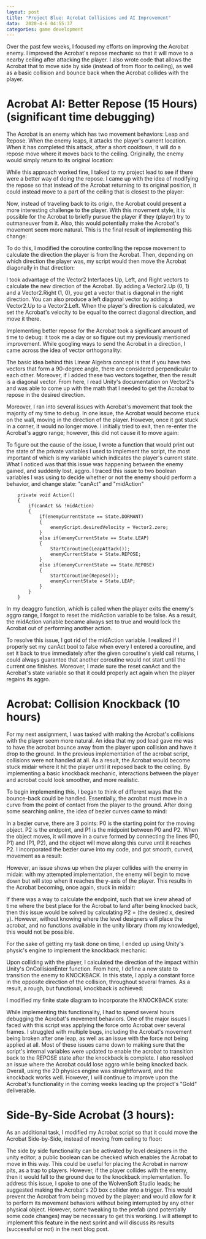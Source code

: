 ```yaml
---
layout: post
title: "Project Blue: Acrobat Collisions and AI Improvement"
data:  2020-4-6 04:55:37
categories: game development
---
```


Over the past few weeks, I focused my efforts on improving the Acrobat enemy. I improved the Acrobat's repose mechanic so that it will move to a nearby ceiling after attacking the player. I also wrote code that allows the Acrobat that to move side by side (instead of from floor to ceiling), as well as a basic collision and bounce back when the Acrobat collides with the player.

Acrobat AI: Better Repose (15 Hours) (significant time debugging)
==================

The Acrobat is an enemy which has two movement behaviors: Leap and Repose. When the enemy leaps, it attacks the player's current location. When it has completed this attack, after a short cooldown, it will do a repose move where it moves back to the ceiling. Originally, the enemy would simply return to its original location:

While this approach worked fine, I talked to my project lead to see if there were a better way of doing the repose. I came up with the idea of modifying the repose so that instead of the Acrobat returning to its original position, it could instead move to a part of the ceiling that is closest to the player:

Now, instead of traveling back to its origin, the Acrobat could present a more interesting challenge to the player. With this movement style, it is possible for the Acrobat to briefly pursue the player if they (player) try to outmaneuver from it. Also, this would potentially make the Acrobat's movement seem more natural. This is the final result of implementing this change:

To do this, I modified the coroutine controlling the repose movement to calculate the direction the player is from the Acrobat. Then, depending on which direction the player was, my script would then move the Acrobat diagonally in that direction:

I took advantage of the Vector2 Interfaces Up, Left, and Right vectors to calculate the new direction of the Acrobat. By adding a Vector2.Up (0, 1) and a Vector2.Right (1, 0), you get a vector that is diagonal in the right direction. You can also produce a left diagonal vector by adding a Vector2.Up to a Vector2.Left. When the player's direction is calculated, we set the Acrobat's velocity to be equal to the correct diagonal direction, and move it there. 

Implementing better repose for the Acrobat took a significant amount of time to debug: it took me a day or so figure out my previously mentioned improvement. While googling ways to send the Acrobat in a direction, I came across the idea of vector orthogonality:

The basic idea behind this Linear Algebra concept is that if you have two vectors that form a 90-degree angle, there are considered perpendicular to each other. Moreover, if I added these two vectors together, then the result is a diagonal vector. From here, I read Unity's documentation on Vector2's and was able to come up with the math that I needed to get the Acrobat to repose in the desired direction. 

Moreover, I ran into several issues with Acrobat's movement that took the majority of my time to debug. In one issue, the Acrobat would become stuck on the wall, moving in the direction of the player. However, once it got stuck in a corner, it would no longer move. I initially tried to exit, then re-enter the Acrobat's aggro range; however, this did not cause it to move again:

To figure out the cause of the issue, I wrote a function that would print out the state of the private variables I used to implement the script, the most important of which is my variable which indicates the player's current state. What I noticed was that this issue was happening between the enemy gained, and suddenly lost, aggro. I traced this issue to two boolean variables I was using to decide whether or not the enemy should perform a behavior, and change state: "canAct" and "midAction"

~~~
    private void Action()
    {
        if(canAct && !midAction)
        {
            if(enemyCurrentState == State.DORMANT)
            {
                enemyScript.desiredVelocity = Vector2.zero;
            }
            else if(enemyCurrentState == State.LEAP)
            {
                StartCoroutine(LeapAttack());
                enemyCurrentState = State.REPOSE;
            }
            else if(enemyCurrentState == State.REPOSE)
            {
                StartCoroutine(Repose());
                enemyCurrentState = State.LEAP;
            }
        }
    }
~~~

In my deaggro function, which is called when the player exits the enemy's aggro range, I forgot to reset the midAction variable to be false. As a result, the midAction variable became always set to true and would lock the Acrobat out of performing another action. 

To resolve this issue, I got rid of the midAction variable. I realized if I properly set my canAct bool to false when every I entered a coroutine, and set it back to true immediately after the given coroutine's yield call returns, I could always guarantee that another coroutine would not start until the current one finishes. Moreover, I made sure the reset canAct and the Acrobat's state variable so that it could properly act again when the player regains its aggro. 


Acrobat: Collision Knockback (10 hours)
==================

For my next assignment, I was tasked with making the Acrobat's collisions with the player seem more natural. An idea that my pod lead gave me was to have the acrobat bounce away from the player upon collision and have it drop to the ground. In the previous implementation of the acrobat script, collisions were not handled at all. As a result, the Acrobat would become stuck midair where it hit the player until it reposed back to the ceiling. By implementing a basic knockback mechanic, interactions between the player and acrobat could look smoother, and more realistic. 

To begin implementing this, I began to think of different ways that the bounce-back could be handled. Essentially, the acrobat must move in a curve from the point of contact from the player to the ground. After doing some searching online, the idea of bezier curves came to mind:

In a bezier curve, there are 3 points: P0 is the starting point for the moving object. P2 is the endpoint, and P1 is the midpoint between P0 and P2. When the object moves, it will move in a curve formed by connecting the lines (P0, P1) and (P1, P2), and the object will move along this curve until it reaches P2. I incorporated the bezier curve into my code, and got smooth, curved, movement as a result:

However, an issue shows up when the player collides with the enemy in midair: with my attempted implementation, the enemy will begin to move down but will stop when it reaches the y-axis of the player. This results in the Acrobat becoming, once again, stuck in midair:

If there was a way to calculate the endpoint, such that we knew ahead of time where the best place for the Acrobat to land after being knocked back, then this issue would be solved by calculating P2 = (the desired x, desired y). However, without knowing where the level designers will place the acrobat, and no functions available in the unity library (from my knowledge), this would not be possible. 

For the sake of getting my task done on time, I ended up using Unity's physic's engine to implement the knockback mechanic:

Upon colliding with the player, I calculated the direction of the impact within Unity's OnCollisionEnter function. From here, I define a new state to transition the enemy to KNOCKBACK. In this state, I apply a constant force in the opposite direction of the collision, throughout several frames. As a result, a rough, but functional, knockback is achieved:

I modified my finite state diagram to incorporate the KNOCKBACK state: 

While implementing this functionality, I had to spend several hours debugging the Acrobat's movement behaviors. One of the major issues I faced with this script was applying the force onto Acrobat over several frames. I struggled with multiple bugs, including the Acrobat's movement being broken after one leap, as well as an issue with the force not being applied at all. Most of these issues came down to making sure that the script's internal variables were updated to enable the acrobat to transition back to the REPOSE state after the knockback is complete. I also resolved an issue where the Acrobat could lose aggro while being knocked back. Overall, using the 2D physics engine was straightforward, and the knockback works well. However, I will continue to improve upon the Acrobat's functionality in the coming weeks leading up the project's "Gold" deliverable. 

Side-By-Side Acrobat (3 hours): 
==================

As an additional task, I modified my Acrobat script so that it could move the Acrobat Side-by-Side, instead of moving from ceiling to floor: 

The side by side functionality can be activated by level designers in the unity editor; a public boolean can be checked which enables the Acrobat to move in this way. This could be useful for placing the Acrobat in narrow pits, as a trap to players. However, if the player collides with the enemy, then it would fall to the ground due to the knockback implementation. To address this issue, I spoke to one of the WolvenSoft Studio leads; he suggested making the Acrobat's 2D box collider into a trigger. This would prevent the Acrobat from being moved by the player: and would allow for it to perform its movement behaviors without being interrupted by any other physical object. However, some tweaking to the prefab (and potentially some code changes) may be necessary to get this working. I will attempt to implement this feature in the next sprint and will discuss its results (successful or not) in the next blog post. 